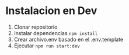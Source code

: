 # Instalacion en Dev
1. Clonar repositorio
2. Instalar dependencias ```npm install```
3. Crear archivo.env basado en el .env.template
4. Ejecutar ```npm run start:dev```